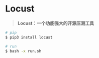 # Locust

> **Locust：一个功能强大的开源压测工具**

```bash
# pip
$ pip3 install locust

# run
$ bash -x run.sh
```
